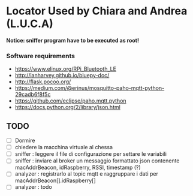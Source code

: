 # Locator Used by Chiara and Andrea (L.U.C.A)

**Notice: sniffer program have to be executed as root!**

### Software requirements
* https://www.elinux.org/RPi_Bluetooth_LE
* http://ianharvey.github.io/bluepy-doc/
* http://flask.pocoo.org/
* https://medium.com/@erinus/mosquitto-paho-mqtt-python-29cadb6f8f5c
* https://github.com/eclipse/paho.mqtt.python
* https://docs.python.org/2/library/json.html

## TODO
- [ ] Dormire
- [ ] chiedere la macchina virtuale al chessa
- [ ] sniffer  : leggere il file di configurazione per settare le variabili
- [ ] sniffer  : inviare al broker un messaggio formattato json contenente macAddrBeacon, idRaspberry, RSSI, timestamp (?)
- [ ] analyzer : registrarlo al topic mqtt e raggruppare i dati per macAddrBeacon[].idRaspberry[]
- [ ] analyzer : todo